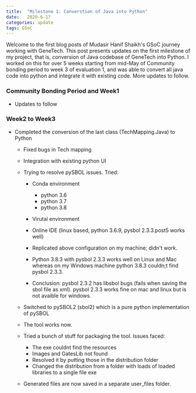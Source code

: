 ```yaml
---
title:  "Milestone 1: Converstion of Java into Python"
date:   2020-6-17
categories: update
tags: GSoC
---
```


Welcome to the first blog posts of Mudasir Hanif Shaikh's GSoC journey working with GeneTech. This post presents updates on the first milestone of my project, that is, conversion of Java codebase of GeneTech into Python. I worked on this for over 5 weeks starting from mid-May of Community bonding period to week 3 of evaluation 1, and was able to convert all java code into python and integrate it with existing code. More updates to follow.

### Community Bonding Period and Week1
- Updates to follow
### Week2 to Week3
- Completed the conversion of the last class (TechMapping.Java) to Python
	
	- Fixed bugs in Tech mapping
	
	- Integration with existing python UI
	
	- Trying to resolve pySBOL issues. Tried:
		- Conda environment 
			- python 3.6 
			- python 3.7
			- python 3.8
		
		- Virutal environment
		
		- Online IDE (linux based, python 3.6.9, pysbol 2.3.3.post5 works well)
		
		- Replicated above configuration on my machine; didn't work. 
		
		- Python 3.8.3 with pysbol 2.3.3 works well on Linux and Mac whereas on my Windows machine python 3.8.3 couldn;t find pysbol 2.3.3.
		
		- Conclusion: pysbol 2.3.2 has libsbol bugs (fails when saving the sbol file as xml). pysbol 2.3.3 works fine on mac and linux but is not avaible for windows.
	
	- Switched to pySBOL2 (sbol2) which is a pure python implementation of pySBOL
	
	- The tool works now. 
	
	- Tried a bunch of stuff for packaging the tool. Issues faced:
		- The exe couldnt find the resources
		- Images and GatesLib not found
		- Resolved it by putting those in the distribution folder
		- Changed the distribution from a folder with loads of loaded libraries to a single file exe
	
	- Generated files are now saved in a separate user_files folder.
